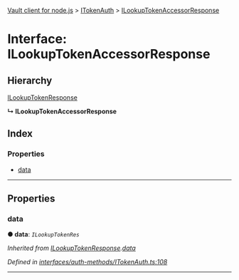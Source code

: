 [Vault client for node.js](../README.md) > [ITokenAuth](../modules/itokenauth.md) > [ILookupTokenAccessorResponse](../interfaces/itokenauth.ilookuptokenaccessorresponse.md)

# Interface: ILookupTokenAccessorResponse

## Hierarchy

 [ILookupTokenResponse](itokenauth.ilookuptokenresponse.md)

**↳ ILookupTokenAccessorResponse**

## Index

### Properties

* [data](itokenauth.ilookuptokenaccessorresponse.md#data)

---

## Properties

<a id="data"></a>

###  data

**● data**: *`ILookupTokenRes`*

*Inherited from [ILookupTokenResponse](itokenauth.ilookuptokenresponse.md).[data](itokenauth.ilookuptokenresponse.md#data)*

*Defined in [interfaces/auth-methods/ITokenAuth.ts:108](https://github.com/theogravity/vault-client/blob/e1877fc/src/interfaces/auth-methods/ITokenAuth.ts#L108)*

___

